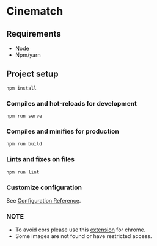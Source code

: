 # Cinematch

## Requirements

- Node
- Npm/yarn

## Project setup

```shell
npm install
```

### Compiles and hot-reloads for development

```shell
npm run serve
```

### Compiles and minifies for production

```shell
npm run build
```

### Lints and fixes on files
```shell
npm run lint
```

### Customize configuration
See [Configuration Reference](https://cli.vuejs.org/config/).

### NOTE

- To avoid cors please use this [extension](https://chrome.google.com/webstore/detail/allow-cors-access-control/lhobafahddgcelffkeicbaginigeejlf) for chrome.
- Some images are not found or have restricted access.
